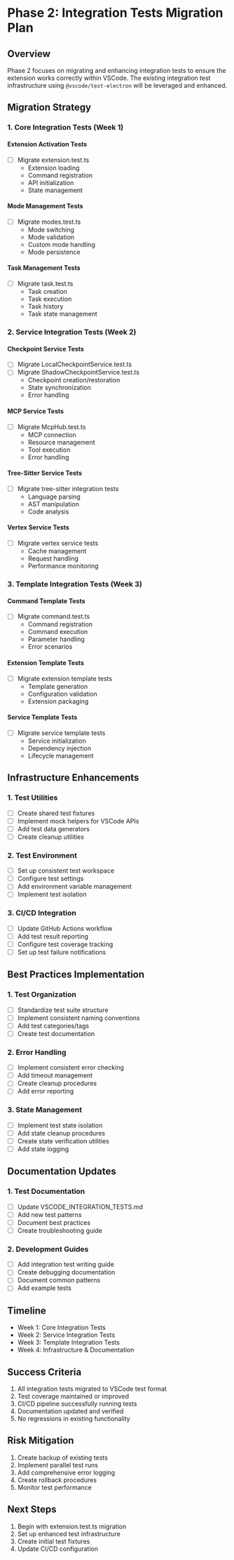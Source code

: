 # Phase 2: Integration Tests Migration Plan

## Overview
Phase 2 focuses on migrating and enhancing integration tests to ensure the extension works correctly within VSCode. The existing integration test infrastructure using `@vscode/test-electron` will be leveraged and enhanced.

## Migration Strategy

### 1. Core Integration Tests (Week 1)

#### Extension Activation Tests
- [ ] Migrate extension.test.ts
  - Extension loading
  - Command registration
  - API initialization
  - State management

#### Mode Management Tests
- [ ] Migrate modes.test.ts
  - Mode switching
  - Mode validation
  - Custom mode handling
  - Mode persistence

#### Task Management Tests
- [ ] Migrate task.test.ts
  - Task creation
  - Task execution
  - Task history
  - Task state management

### 2. Service Integration Tests (Week 2)

#### Checkpoint Service Tests
- [ ] Migrate LocalCheckpointService.test.ts
- [ ] Migrate ShadowCheckpointService.test.ts
  - Checkpoint creation/restoration
  - State synchronization
  - Error handling

#### MCP Service Tests
- [ ] Migrate McpHub.test.ts
  - MCP connection
  - Resource management
  - Tool execution
  - Error handling

#### Tree-Sitter Service Tests
- [ ] Migrate tree-sitter integration tests
  - Language parsing
  - AST manipulation
  - Code analysis

#### Vertex Service Tests
- [ ] Migrate vertex service tests
  - Cache management
  - Request handling
  - Performance monitoring

### 3. Template Integration Tests (Week 3)

#### Command Template Tests
- [ ] Migrate command.test.ts
  - Command registration
  - Command execution
  - Parameter handling
  - Error scenarios

#### Extension Template Tests
- [ ] Migrate extension template tests
  - Template generation
  - Configuration validation
  - Extension packaging

#### Service Template Tests
- [ ] Migrate service template tests
  - Service initialization
  - Dependency injection
  - Lifecycle management

## Infrastructure Enhancements

### 1. Test Utilities
- [ ] Create shared test fixtures
- [ ] Implement mock helpers for VSCode APIs
- [ ] Add test data generators
- [ ] Create cleanup utilities

### 2. Test Environment
- [ ] Set up consistent test workspace
- [ ] Configure test settings
- [ ] Add environment variable management
- [ ] Implement test isolation

### 3. CI/CD Integration
- [ ] Update GitHub Actions workflow
- [ ] Add test result reporting
- [ ] Configure test coverage tracking
- [ ] Set up test failure notifications

## Best Practices Implementation

### 1. Test Organization
- [ ] Standardize test suite structure
- [ ] Implement consistent naming conventions
- [ ] Add test categories/tags
- [ ] Create test documentation

### 2. Error Handling
- [ ] Implement consistent error checking
- [ ] Add timeout management
- [ ] Create cleanup procedures
- [ ] Add error reporting

### 3. State Management
- [ ] Implement test state isolation
- [ ] Add state cleanup procedures
- [ ] Create state verification utilities
- [ ] Add state logging

## Documentation Updates

### 1. Test Documentation
- [ ] Update VSCODE_INTEGRATION_TESTS.md
- [ ] Add new test patterns
- [ ] Document best practices
- [ ] Create troubleshooting guide

### 2. Development Guides
- [ ] Add integration test writing guide
- [ ] Create debugging documentation
- [ ] Document common patterns
- [ ] Add example tests

## Timeline
- Week 1: Core Integration Tests
- Week 2: Service Integration Tests
- Week 3: Template Integration Tests
- Week 4: Infrastructure & Documentation

## Success Criteria
1. All integration tests migrated to VSCode test format
2. Test coverage maintained or improved
3. CI/CD pipeline successfully running tests
4. Documentation updated and verified
5. No regressions in existing functionality

## Risk Mitigation
1. Create backup of existing tests
2. Implement parallel test runs
3. Add comprehensive error logging
4. Create rollback procedures
5. Monitor test performance

## Next Steps
1. Begin with extension.test.ts migration
2. Set up enhanced test infrastructure
3. Create initial test fixtures
4. Update CI/CD configuration